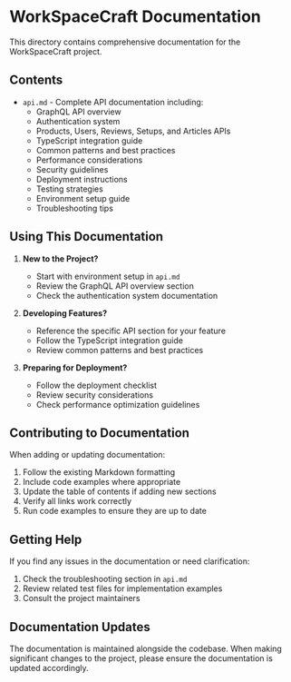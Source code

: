 # WorkSpaceCraft Documentation

This directory contains comprehensive documentation for the WorkSpaceCraft project.

## Contents

- `api.md` - Complete API documentation including:
  - GraphQL API overview
  - Authentication system
  - Products, Users, Reviews, Setups, and Articles APIs
  - TypeScript integration guide
  - Common patterns and best practices
  - Performance considerations
  - Security guidelines
  - Deployment instructions
  - Testing strategies
  - Environment setup guide
  - Troubleshooting tips

## Using This Documentation

1. **New to the Project?**

   - Start with environment setup in `api.md`
   - Review the GraphQL API overview section
   - Check the authentication system documentation

2. **Developing Features?**

   - Reference the specific API section for your feature
   - Follow the TypeScript integration guide
   - Review common patterns and best practices

3. **Preparing for Deployment?**
   - Follow the deployment checklist
   - Review security considerations
   - Check performance optimization guidelines

## Contributing to Documentation

When adding or updating documentation:

1. Follow the existing Markdown formatting
2. Include code examples where appropriate
3. Update the table of contents if adding new sections
4. Verify all links work correctly
5. Run code examples to ensure they are up to date

## Getting Help

If you find any issues in the documentation or need clarification:

1. Check the troubleshooting section in `api.md`
2. Review related test files for implementation examples
3. Consult the project maintainers

## Documentation Updates

The documentation is maintained alongside the codebase. When making significant changes to the project, please ensure the documentation is updated accordingly.
